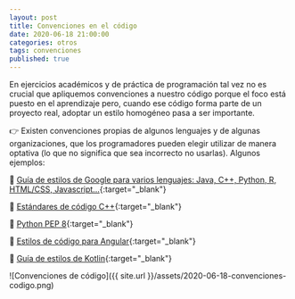 ```yaml
---
layout: post
title: Convenciones en el código
date: 2020-06-18 21:00:00
categories: otros
tags: convenciones
published: true
---
```



En ejercicios académicos y de práctica de programación tal vez no es crucial que apliquemos convenciones a nuestro código porque el foco está puesto en el aprendizaje pero, cuando ese código forma parte de un proyecto real, adoptar un estilo homogéneo pasa a ser importante.

👉 Existen convenciones propias de algunos lenguajes y de algunas organizaciones, que los programadores pueden elegir utilizar de manera optativa (lo que no significa que sea incorrecto no usarlas). Algunos ejemplos:

📌 [Guía de estilos de Google para varios lenguajes: Java, C++, Python, R, HTML/CSS, Javascript...](https://google.github.io/styleguide/){:target="_blank"}

📌 [Estándares de código C++](https://isocpp.org/wiki/faq/coding-standards){:target="_blank"}

📌 [Python PEP 8](https://www.python.org/dev/peps/pep-0008/){:target="_blank"}

📌 [Estilos de código para Angular](https://angular.io/guide/styleguide){:target="_blank"}

📌 [Guía de estilos de Kotlin](https://kotlinlang.org/docs/reference/coding-conventions.html){:target="_blank"}

![Convenciones de código]({{ site.url }}/assets/2020-06-18-convenciones-codigo.png)
